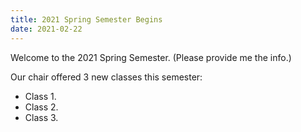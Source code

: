```yaml
---
title: 2021 Spring Semester Begins
date: 2021-02-22
---
```


Welcome to the 2021 Spring Semester. (Please provide me the info.)

<!--more-->

Our chair offered 3 new classes this semester:

- Class 1.
- Class 2.
- Class 3.
